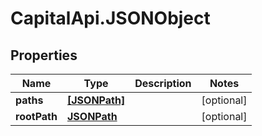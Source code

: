 # CapitalApi.JSONObject

## Properties

Name | Type | Description | Notes
------------ | ------------- | ------------- | -------------
**paths** | [**[JSONPath]**](JSONPath.md) |  | [optional] 
**rootPath** | [**JSONPath**](JSONPath.md) |  | [optional] 


